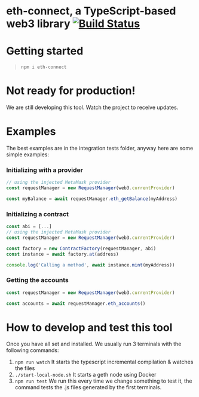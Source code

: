 # eth-connect, a TypeScript-based web3 library [![Build Status](https://travis-ci.org/decentraland/web3-ts.svg?branch=master)](https://travis-ci.org/decentraland/web3-ts)

# Getting started

> `npm i eth-connect`

# Not ready for production!

We are still developing this tool. Watch the project to receive updates.

# Examples

The best examples are in the integration tests folder, anyway here are some simple examples:

### Initializing with a provider

```ts
// using the injected MetaMask provider
const requestManager = new RequestManager(web3.currentProvider)

const myBalance = await requestManager.eth_getBalance(myAddress)
```

### Initializing a contract

```ts
const abi = [...]
// using the injected MetaMask provider
const requestManager = new RequestManager(web3.currentProvider)

const factory = new ContractFactory(requestManager, abi)
const instance = await factory.at(address)

console.log('Calling a method', await instance.mint(myAddress))
```

### Getting the accounts

```ts
const requestManager = new RequestManager(web3.currentProvider)

const accounts = await requestManager.eth_accounts()
```

# How to develop and test this tool

Once you have all set and installed. We usually run 3 terminals with the following commands:

1. `npm run watch` It starts the typescript incremental compilation & watches the files
2. `./start-local-node.sh` It starts a geth node using Docker
3. `npm run test` We run this every time we change something to test it, the command tests the .js files generated by the first terminals.
